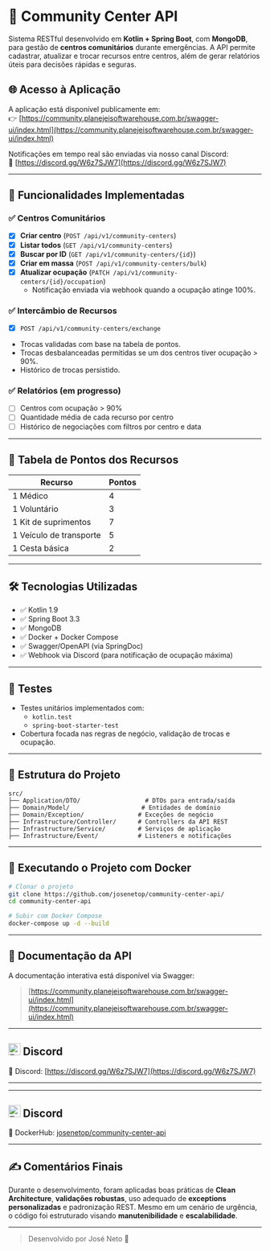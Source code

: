 # 🏥 Community Center API

Sistema RESTful desenvolvido em **Kotlin + Spring Boot**, com **MongoDB**, para gestão de **centros comunitários** durante emergências. A API permite cadastrar, atualizar e trocar recursos entre centros, além de gerar relatórios úteis para decisões rápidas e seguras.

## 🌐 Acesso à Aplicação

A aplicação está disponível publicamente em:  
👉 [https://community.planejeisoftwarehouse.com.br/swagger-ui/index.html](https://community.planejeisoftwarehouse.com.br/swagger-ui/index.html)

Notificações em tempo real são enviadas via nosso canal Discord:  
💬 [https://discord.gg/W6z7SJW7](https://discord.gg/W6z7SJW7)

---

## 📌 Funcionalidades Implementadas

### ✅ Centros Comunitários

- [x] **Criar centro** (`POST /api/v1/community-centers`)
- [x] **Listar todos** (`GET /api/v1/community-centers`)
- [x] **Buscar por ID** (`GET /api/v1/community-centers/{id}`)
- [x] **Criar em massa** (`POST /api/v1/community-centers/bulk`)
- [x] **Atualizar ocupação** (`PATCH /api/v1/community-centers/{id}/occupation`)
    - Notificação enviada via webhook quando a ocupação atinge 100%.

### ✅ Intercâmbio de Recursos

- [x] `POST /api/v1/community-centers/exchange`
- Trocas validadas com base na tabela de pontos.
- Trocas desbalanceadas permitidas se um dos centros tiver ocupação > 90%.
- Histórico de trocas persistido.

### ✅ Relatórios (em progresso)

- [ ] Centros com ocupação > 90%
- [ ] Quantidade média de cada recurso por centro
- [ ] Histórico de negociações com filtros por centro e data

---

## 🧮 Tabela de Pontos dos Recursos

| Recurso                    | Pontos |
|---------------------------|--------|
| 1 Médico                  | 4      |
| 1 Voluntário              | 3      |
| 1 Kit de suprimentos      | 7      |
| 1 Veículo de transporte   | 5      |
| 1 Cesta básica            | 2      |

---

## 🛠️ Tecnologias Utilizadas

- ✅ Kotlin 1.9
- ✅ Spring Boot 3.3
- ✅ MongoDB
- ✅ Docker + Docker Compose
- ✅ Swagger/OpenAPI (via SpringDoc)
- ✅ Webhook via Discord (para notificação de ocupação máxima)

---

## 🧪 Testes

- Testes unitários implementados com:
    - `kotlin.test`
    - `spring-boot-starter-test`
- Cobertura focada nas regras de negócio, validação de trocas e ocupação.

---

## 📂 Estrutura do Projeto

```
src/
├── Application/DTO/                  # DTOs para entrada/saída
├── Domain/Model/                    # Entidades de domínio
├── Domain/Exception/               # Exceções de negócio
├── Infrastructure/Controller/      # Controllers da API REST
├── Infrastructure/Service/         # Serviços de aplicação
├── Infrastructure/Event/           # Listeners e notificações
```

---

## 🚀 Executando o Projeto com Docker

```bash
# Clonar o projeto
git clone https://github.com/josenetop/community-center-api/
cd community-center-api

# Subir com Docker Compose
docker-compose up -d --build
```

---

## 📘 Documentação da API

A documentação interativa está disponível via Swagger:

> [https://community.planejeisoftwarehouse.com.br/swagger-ui/index.html](https://community.planejeisoftwarehouse.com.br/swagger-ui/index.html)

---

## <img src="https://encrypted-tbn0.gstatic.com/images?q=tbn:ANd9GcR8aMugg7LWDXqkWc-9JlApM4MLPXhi-EPDYA&s" alt="Discord Logo" width="24" /> Discord

🔗 Discord: [https://discord.gg/W6z7SJW7](https://discord.gg/W6z7SJW7) 

---

---

## <img src="https://www.opc-router.de/wp-content/uploads/2023/07/Docker_150x150px-01-01-01.png" alt="Docker Hub" width="24" /> Discord

🔗 DockerHub: [josenetop/community-center-api](https://hub.docker.com/r/josenetop/community-center-api)

---

## ✍️ Comentários Finais

Durante o desenvolvimento, foram aplicadas boas práticas de **Clean Architecture**, **validações robustas**, uso adequado de **exceptions personalizadas** e padronização REST. Mesmo em um cenário de urgência, o código foi estruturado visando **manutenibilidade** e **escalabilidade**.

---

> Desenvolvido por José Neto 🚀